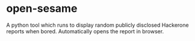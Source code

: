 # open-sesame
A python tool which runs to display random publicly disclosed Hackerone reports when bored. Automatically opens the report in browser.
